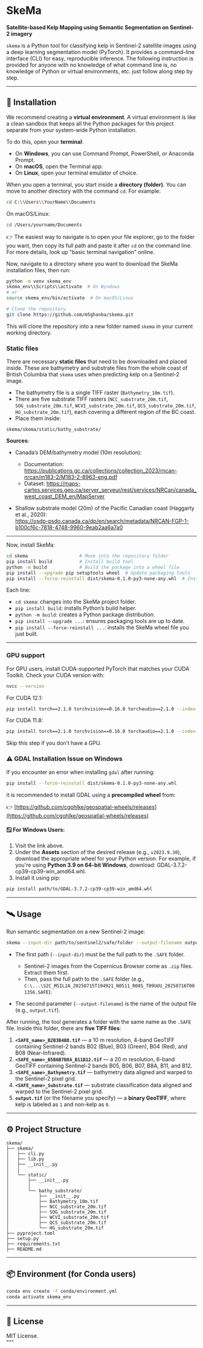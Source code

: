 # SkeMa

**Satellite-based Kelp Mapping using Semantic Segmentation on Sentinel-2 imagery**

`skema` is a Python tool for classifying kelp in Sentinel-2 satellite images using a deep learning segmentation model (PyTorch). It provides a command-line interface (CLI) for easy, reproducible inference. The following instruction is provided for anyone with no knowledge of what command line is, no knowledge of Python or virtual environments, etc. just follow along step by step.

---

## 🚀 Installation

We recommend creating a **virtual environment**. A virtual environment is like a clean sandbox that keeps all the Python packages for this project separate from your system-wide Python installation.  

To do this, open your **terminal**:  
- On **Windows**, you can use Command Prompt, PowerShell, or Anaconda Prompt.  
- On **macOS**, open the Terminal app.  
- On **Linux**, open your terminal emulator of choice.  

When you open a terminal, you start inside a **directory (folder)**. You can move to another directory with the command `cd`. For example:  

```bash  
cd C:\\Users\\YourName\\Documents  
``` 

On macOS/Linux:  

```bash  
cd /Users/yourname/Documents  
``` 

👉 The easiest way to navigate is to open your file explorer, go to the folder you want, then copy its full path and paste it after `cd` on the command line. For more details, look up "basic terminal navigation" online.  

Now, navigate to a directory where you want to download the SkeMa installation files, then run:


```bash  
python -m venv skema_env  
skema_env\\Scripts\\activate  # On Windows  
# or  
source skema_env/bin/activate  # On macOS/Linux  

# Clone the repository  
git clone https://github.com/m5ghanba/skema.git  
``` 

This will clone the repository into a new folder named `skema` in your current working directory.  

### Static files  
There are necessary **static files** that need to be downloaded and placed inside. These are bathymetry and substrate files from the whole coast of British Columbia that `skema` uses when predicting kelp on a Sentinel-2 image.  

- The bathymetry file is a single TIFF raster (`Bathymetry_10m.tif`).  
- There are five substrate TIFF rasters (`NCC_substrate_20m.tif`, `SOG_substrate_20m.tif`, `WCVI_substrate_20m.tif`, `QCS_substrate_20m.tif`, `HG_substrate_20m.tif`), each covering a different region of the BC coast.  
- Place them inside:  

```text  
skema/skema/static/bathy_substrate/  
``` 

**Sources**:  
- Canada’s DEM/bathymetry model (10m resolution):  
  - Documentation: https://publications.gc.ca/collections/collection_2023/rncan-nrcan/m183-2/M183-2-8963-eng.pdf  
  - Dataset: https://maps-cartes.services.geo.ca/server_serveur/rest/services/NRCan/canada_west_coast_DEM_en/MapServer  

- Shallow substrate model (20m) of the Pacific Canadian coast (Haggarty et al., 2020):  
  https://osdp-psdo.canada.ca/dp/en/search/metadata/NRCAN-FGP-1-b100cf6c-7818-4748-9960-9eab2aa6a7a0  

---

Now, install SkeMa:  

```bash  
cd skema                   # Move into the repository folder  
pip install build          # Install build tool  
python -m build            # Build the package into a wheel file  
pip install --upgrade pip setuptools wheel  # Update packaging tools  
pip install --force-reinstall dist/skema-0.1.0-py3-none-any.whl  # Install SkeMa  
``` 

Each line:  
- `cd skema`: changes into the SkeMa project folder.  
- `pip install build`: installs Python’s build helper.  
- `python -m build`: creates a Python package distribution.  
- `pip install --upgrade ...`: ensures packaging tools are up to date.  
- `pip install --force-reinstall ...`: installs the SkeMa wheel file you just built.  

---

### GPU support  

For GPU users, install CUDA-supported PyTorch that matches your CUDA Toolkit. Check your CUDA version with:  

```bash  
nvcc --version  
``` 

For CUDA 12.1:  

```bash  
pip install torch==2.1.0 torchvision==0.16.0 torchaudio==2.1.0 --index-url https://download.pytorch.org/whl/cu121  
``` 

For CUDA 11.8:  

```bash  
pip install torch==2.1.0 torchvision==0.16.0 torchaudio==2.1.0 --index-url https://download.pytorch.org/whl/cu118  
``` 

Skip this step if you don’t have a GPU.


### ⚠️ GDAL Installation Issue on Windows

If you encounter an error when installing `gdal` after running:

```bash
pip install --force-reinstall dist/skema-0.1.0-py3-none-any.whl
```

it is recommended to install GDAL using a **precompiled wheel** from:

👉 [https://github.com/cgohlke/geospatial-wheels/releases](https://github.com/cgohlke/geospatial-wheels/releases)

#### 🪟 For Windows Users:

1. Visit the link above.
2. Under the **Assets** section of the desired release (e.g., `v2023.9.30`), download the appropriate wheel for your Python version. For example, if you're using **Python 3.9 on 64-bit Windows**, download: GDAL-3.7.2-cp39-cp39-win_amd64.whl. 
3. Install it using pip:

```bash
pip install path/to/GDAL-3.7.2-cp39-cp39-win_amd64.whl
```

---

## 🛰️ Usage

Run semantic segmentation on a new Sentinel-2 image:

```bash  
skema --input-dir path/to/sentinel2/safe/folder --output-filename output.tif  
``` 

- The first path (`--input-dir`) must be the full path to the `.SAFE` folder.  
  - Sentinel-2 images from the Copernicus Browser come as `.zip` files. Extract them first.  
  - Then, pass the full path to the `.SAFE` folder (e.g., `C:\...\S2C_MSIL2A_20250715T194921_N0511_R085_T09UUU_20250716T001356.SAFE`).  

- The second parameter (`--output-filename`) is the name of the output file (e.g., `output.tif`).  

After running, the tool generates a folder with the same name as the `.SAFE` file. Inside this folder, there are **five TIFF files**:  

1. **`<SAFE_name>_B2B3B4B8.tif`** — a 10 m resolution, 4-band GeoTIFF containing Sentinel-2 bands B02 (Blue), B03 (Green), B04 (Red), and B08 (Near-Infrared).  
2. **`<SAFE_name>_B5B6B7B8A_B11B12.tif`** — a 20 m resolution, 6-band GeoTIFF containing Sentinel-2 bands B05, B06, B07, B8A, B11, and B12.  
3. **`<SAFE_name>_Bathymetry.tif`** — bathymetry data aligned and warped to the Sentinel-2 pixel grid.  
4. **`<SAFE_name>_Substrate.tif`** — substrate classification data aligned and warped to the Sentinel-2 pixel grid.  
5. **`output.tif`** (or the filename you specify) — a **binary GeoTIFF**, where kelp is labeled as `1` and non-kelp as `0`.  


---

## ⚙️ Project Structure

```text  
skema/  
├── skema/  
│   ├── cli.py  
│   ├── lib.py  
│   ├── __init__.py  
│   │  
│   └── static/  
│       ├── __init__.py  
│       │  
│       └── bathy_substrate/  
│           ├── __init__.py  
│           ├── Bathymetry_10m.tif  
│           ├── NCC_substrate_20m.tif  
│           ├── SOG_substrate_20m.tif  
│           ├── WCVI_substrate_20m.tif  
│           ├── QCS_substrate_20m.tif  
│           └── HG_substrate_20m.tif  
├── pyproject.toml  
├── setup.py  
├── requirements.txt  
├── README.md  
``` 

---

## 📦 Environment (for Conda users)

```bash  
conda env create -f conda/environment.yml  
conda activate skema_env  
``` 

---

## 📜 License

MIT License.  
"""

